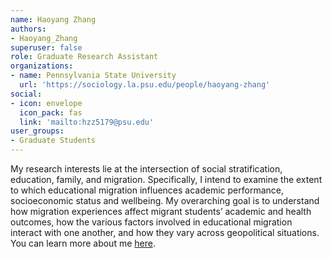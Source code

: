 ```yaml
---
name: Haoyang Zhang
authors: 
- Haoyang_Zhang
superuser: false
role: Graduate Research Assistant
organizations: 
- name: Pennsylvania State University
  url: 'https://sociology.la.psu.edu/people/haoyang-zhang'
social: 
- icon: envelope
  icon_pack: fas
  link: 'mailto:hzz5179@psu.edu'
user_groups: 
- Graduate Students
---
```


My research interests lie at the intersection of social stratification, education, family, and migration. Specifically, I intend to examine the extent to which educational migration influences academic performance, socioeconomic status and wellbeing. My overarching goal is to understand how migration experiences affect migrant students’ academic and health outcomes, how the various factors involved in educational migration interact with one another, and how they vary across geopolitical situations.
You can learn more about me [here](https://sociology.la.psu.edu/people/haoyang-zhang).